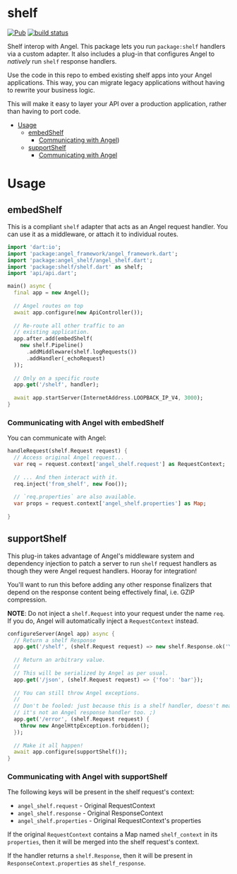 # shelf
[![Pub](https://img.shields.io/pub/v/angel_shelf.svg)](https://pub.dartlang.org/packages/angel_shelf)
[![build status](https://travis-ci.org/angel-dart/shelf.svg)](https://travis-ci.org/angel-dart/shelf)

Shelf interop with Angel. This package lets you run `package:shelf` handlers via a custom adapter.
It also includes a plug-in that configures Angel to *natively* run `shelf` response handlers.

Use the code in this repo to embed existing shelf apps into
your Angel applications. This way, you can migrate legacy applications without
having to rewrite your business logic.

This will make it easy to layer your API over a production application,
rather than having to port code.

* [Usage](#usage)
  * [embedShelf](#embedshelf)
    * [Communicating with Angel](#communicating-with-angel-with-embedshelf))
  * [supportShelf](#supportshelf)
    * [Communicating with Angel](#communicating-with-angel-with-supportshelf)

# Usage

## embedShelf
This is a compliant `shelf` adapter that acts as an Angel request handler. You can use it as a middleware,
or attach it to individual routes.

```dart
import 'dart:io';
import 'package:angel_framework/angel_framework.dart';
import 'package:angel_shelf/angel_shelf.dart';
import 'package:shelf/shelf.dart' as shelf;
import 'api/api.dart';

main() async {
  final app = new Angel();
  
  // Angel routes on top
  await app.configure(new ApiController());
  
  // Re-route all other traffic to an
  // existing application.
  app.after.add(embedShelf(
    new shelf.Pipeline()
      .addMiddleware(shelf.logRequests())
      .addHandler(_echoRequest)
  ));
  
  // Only on a specific route
  app.get('/shelf', handler);
  
  await app.startServer(InternetAddress.LOOPBACK_IP_V4, 3000);
}
```

### Communicating with Angel with embedShelf
You can communicate with Angel:

```dart
handleRequest(shelf.Request request) {
  // Access original Angel request...
  var req = request.context['angel_shelf.request'] as RequestContext;
  
  // ... And then interact with it.
  req.inject('from_shelf', new Foo());
  
  // `req.properties` are also available.
  var props = request.context['angel_shelf.properties'] as Map;
  
}
```

## supportShelf
This plug-in takes advantage of Angel's middleware system and dependency injection to patch a server
to run `shelf` request handlers as though they were Angel request handlers. Hooray for integration!

You'll want to run this before adding any other response finalizers that depend on
the response content being effectively final, i.e. GZIP compression.

**NOTE**: Do not inject a `shelf.Request` into your request under the name `req`. If you do,
Angel will automatically inject a `RequestContext` instead.

```dart
configureServer(Angel app) async {
  // Return a shelf Response
  app.get('/shelf', (shelf.Request request) => new shelf.Response.ok('Yay!'));
  
  // Return an arbitrary value.
  //
  // This will be serialized by Angel as per usual.
  app.get('/json', (shelf.Request request) => {'foo': 'bar'});
  
  // You can still throw Angel exceptions.
  //
  // Don't be fooled: just because this is a shelf handler, doesn't mean
  // it's not an Angel response handler too. ;)
  app.get('/error', (shelf.Request request) {
    throw new AngelHttpException.forbidden();
  });
  
  // Make it all happen!
  await app.configure(supportShelf());
}
```

### Communicating with Angel with supportShelf
The following keys will be present in the shelf request's context:
  * `angel_shelf.request` - Original RequestContext
  * `angel_shelf.response` - Original ResponseContext
  * `angel_shelf.properties` - Original RequestContext's properties
  
If the original `RequestContext` contains a Map named `shelf_context` in its `properties`,
then it will be merged into the shelf request's context.

If the handler returns a `shelf.Response`, then it will be present in `ResponseContext.properties`
as `shelf_response`.